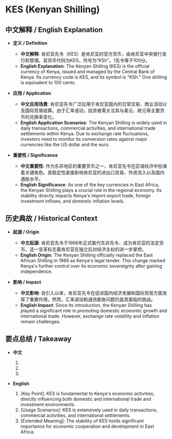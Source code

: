 # KES (Kenyan Shilling)

## 中文解释 / English Explanation

* **定义 / Definition**  
  - **中文解释**: 肯尼亚先令（KES）是肯尼亚的官方货币，由肯尼亚中央银行发行和管理。其货币代码为KES，符号为“KSh”。1先令等于100分。  
  - **English Explanation**: The Kenyan Shilling (KES) is the official currency of Kenya, issued and managed by the Central Bank of Kenya. Its currency code is KES, and its symbol is "KSh." One shilling is equivalent to 100 cents.

* **应用 / Application**  
  - **中文应用场景**: 肯尼亚先令广泛应用于肯尼亚国内的日常交易、商业活动以及国际贸易结算。由于汇率波动，投资者需关注其与美元、欧元等主要货币的兑换率变化。  
  - **English Application Scenarios**: The Kenyan Shilling is widely used in daily transactions, commercial activities, and international trade settlements within Kenya. Due to exchange rate fluctuations, investors need to monitor its conversion rates against major currencies like the US dollar and the euro.

* **重要性 / Significance**  
  - **中文重要性**: 作为东非地区的重要货币之一，肯尼亚先令在区域经济中扮演着关键角色。其稳定性直接影响肯尼亚的进出口贸易、外资流入以及国内通胀水平。  
  - **English Significance**: As one of the key currencies in East Africa, the Kenyan Shilling plays a crucial role in the regional economy. Its stability directly impacts Kenya's import-export trade, foreign investment inflows, and domestic inflation levels.

## 历史典故 / Historical Context

* **起源 / Origin**  
  - **中文起源**: 肯尼亚先令于1966年正式取代东非先令，成为肯尼亚的法定货币。这一变革标志着肯尼亚在独立后对经济主权的进一步掌控。  
  - **English Origin**: The Kenyan Shilling officially replaced the East African Shilling in 1966 as Kenya's legal tender. This change marked Kenya's further control over its economic sovereignty after gaining independence.

* **影响 / Impact**  
  - **中文影响**: 自引入以来，肯尼亚先令在促进国内经济发展和国际贸易方面发挥了重要作用。然而，汇率波动和通货膨胀问题仍是其面临的挑战。  
  - **English Impact**: Since its introduction, the Kenyan Shilling has played a significant role in promoting domestic economic growth and international trade. However, exchange rate volatility and inflation remain challenges.

## 要点总结 / Takeaway

* **中文**  
  1. [核心价值]: KES是肯尼亚经济活动的基石，直接影响国内外贸易和投资环境。
  2. [使用场景]: KES广泛用于日常交易、商业活动和国际结算。
  3. [延伸意义]: KES的稳定性对东非地区的经济合作与发展具有重要意义。

* **English**  
  1. [Key Point]: KES is fundamental to Kenya's economic activities, directly influencing both domestic and international trade and investment environments.
  2. [Usage Scenarios]: KES is extensively used in daily transactions, commercial activities, and international settlements.
  3. [Extended Meaning]: The stability of KES holds significant importance for economic cooperation and development in East Africa.